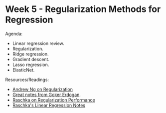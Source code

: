 # Week 5 - Regularization Methods for Regression

Agenda:  
- Linear regression review.  
- Regularization.  
- Ridge regression.  
- Gradient descent.  
- Lasso regression.  
- ElasticNet.  

Resources/Readings:
- [Andrew Ng on Regularization](https://www.youtube.com/watch?v=NyG-7nRpsW8&list=PLkDaE6sCZn6Hn0vK8co82zjQtt3T2Nkqc&index=6)  
- [Great notes from Goker Erdogan](https://github.com/gokererdogan/JaverianaMLCourse/blob/master/Lectures/05.pdf). 
- [Raschka on Regularization Performance](https://sebastianraschka.com/faq/docs/regularized-logistic-regression-performance.html)  
- [Raschka's Linear Regression Notes](http://rasbt.github.io/mlxtend/user_guide/regressor/LinearRegression/)

